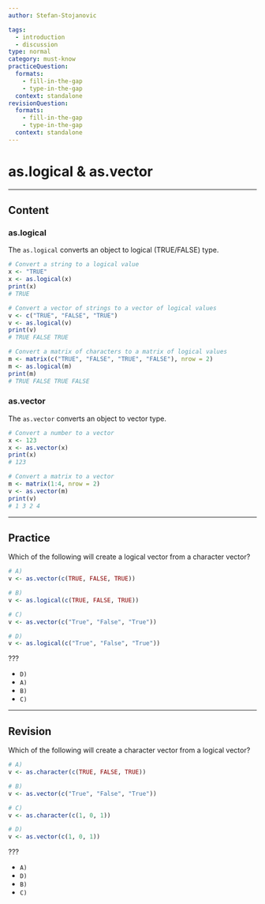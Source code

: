 ```yaml
---
author: Stefan-Stojanovic

tags:
  - introduction
  - discussion
type: normal
category: must-know
practiceQuestion:
  formats:
    - fill-in-the-gap
    - type-in-the-gap
  context: standalone
revisionQuestion:
  formats:
    - fill-in-the-gap
    - type-in-the-gap
  context: standalone
---
```


# as.logical & as.vector

---

## Content


### as.logical

The `as.logical` converts an object to logical (TRUE/FALSE) type.

```r
# Convert a string to a logical value
x <- "TRUE"
x <- as.logical(x)
print(x)  
# TRUE

# Convert a vector of strings to a vector of logical values
v <- c("TRUE", "FALSE", "TRUE")
v <- as.logical(v)
print(v)  
# TRUE FALSE TRUE

# Convert a matrix of characters to a matrix of logical values
m <- matrix(c("TRUE", "FALSE", "TRUE", "FALSE"), nrow = 2)
m <- as.logical(m)
print(m)  
# TRUE FALSE TRUE FALSE
```


### as.vector

The `as.vector` converts an object to vector type.

```r
# Convert a number to a vector
x <- 123
x <- as.vector(x)
print(x)  
# 123

# Convert a matrix to a vector
m <- matrix(1:4, nrow = 2)
v <- as.vector(m)
print(v)  
# 1 3 2 4
```


---
## Practice

Which of the following will create a logical vector from a character vector?

```r
# A)
v <- as.vector(c(TRUE, FALSE, TRUE))

# B)
v <- as.logical(c(TRUE, FALSE, TRUE))

# C)
v <- as.vector(c("True", "False", "True"))

# D)
v <- as.logical(c("True", "False", "True"))
```

???

- `D)`
- `A)`
- `B)`
- `C)`

---
## Revision

Which of the following will create a character vector from a logical vector?

```r
# A) 
v <- as.character(c(TRUE, FALSE, TRUE))

# B) 
v <- as.vector(c("True", "False", "True"))

# C) 
v <- as.character(c(1, 0, 1))

# D) 
v <- as.vector(c(1, 0, 1))
```

???

- `A)`
- `D)`
- `B)`
- `C)`
